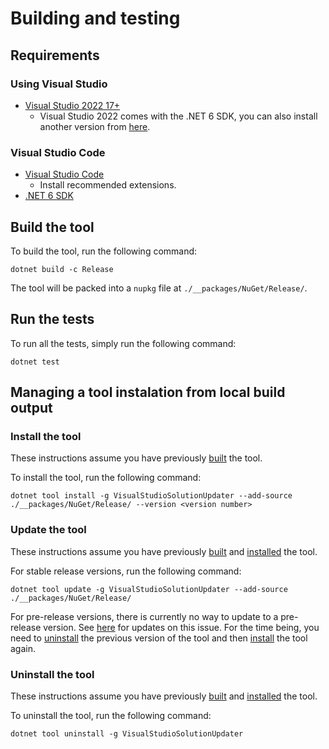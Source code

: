 # Building and testing

## Requirements

### Using Visual Studio

* [Visual Studio 2022 17+](https://visualstudio.microsoft.com/downloads/)
  * Visual Studio 2022 comes with the .NET 6 SDK, you can also install another
    version from [here](https://dotnet.microsoft.com/download/dotnet/6.0).

### Visual Studio Code

* [Visual Studio Code](https://code.visualstudio.com/Download)
  * Install recommended extensions.
* [.NET 6 SDK](https://dotnet.microsoft.com/download/dotnet/6.0)

## Build the tool

To build the tool, run the following command:

``` shell
dotnet build -c Release
```

The tool will be packed into a `nupkg` file at `./__packages/NuGet/Release/`.

## Run the tests

To run all the tests, simply run the following command:

``` shell
dotnet test
```

## Managing a tool instalation from local build output

### Install the tool

These instructions assume you have previously [built](#build-the-tool) the tool.

To install the tool, run the following command:

``` shell
dotnet tool install -g VisualStudioSolutionUpdater --add-source ./__packages/NuGet/Release/ --version <version number>
```

### Update the tool

These instructions assume you have previously [built](#build-the-tool) and [installed](#install-the-tool) the tool.

For stable release versions, run the following command:

``` shell
dotnet tool update -g VisualStudioSolutionUpdater --add-source ./__packages/NuGet/Release/
```

For pre-release versions, there is currently no way to update to a pre-release version. See [here](https://github.com/dotnet/sdk/issues/2551) for updates on this issue. For the time being, you need to [uninstall](#uninstall-the-tool) the previous version of the tool and then [install](#install-the-tool) the tool again.

### Uninstall the tool

These instructions assume you have previously [built](#build-the-tool) and [installed](#install-the-tool) the tool.

To uninstall the tool, run the following command:

``` shell
dotnet tool uninstall -g VisualStudioSolutionUpdater
```
